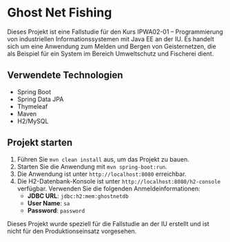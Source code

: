 # Ghost Net Fishing

Dieses Projekt ist eine Fallstudie für den Kurs IPWA02-01 – Programmierung von industriellen Informationssystemen mit Java EE an der IU. Es handelt sich um eine Anwendung zum Melden und Bergen von Geisternetzen, die als Beispiel für ein System im Bereich Umweltschutz und Fischerei dient.

## Verwendete Technologien
- Spring Boot
- Spring Data JPA
- Thymeleaf
- Maven
- H2/MySQL

## Projekt starten
1. Führen Sie `mvn clean install` aus, um das Projekt zu bauen.
2. Starten Sie die Anwendung mit `mvn spring-boot:run`.
3. Die Anwendung ist unter `http://localhost:8080` erreichbar.
4. Die H2-Datenbank-Konsole ist unter `http://localhost:8080/h2-console` verfügbar. Verwenden Sie die folgenden Anmeldeinformationen:
    - **JDBC URL**: `jdbc:h2:mem:ghostnetdb`
    - **User Name**: `sa`
    - **Password**: `password`

Dieses Projekt wurde speziell für die Fallstudie an der IU erstellt und ist nicht für den Produktionseinsatz vorgesehen.
